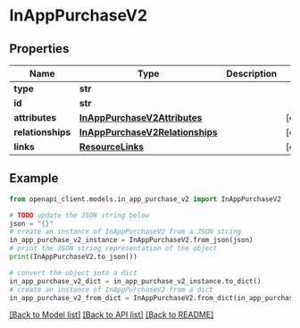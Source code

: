 # InAppPurchaseV2


## Properties

Name | Type | Description | Notes
------------ | ------------- | ------------- | -------------
**type** | **str** |  | 
**id** | **str** |  | 
**attributes** | [**InAppPurchaseV2Attributes**](InAppPurchaseV2Attributes.md) |  | [optional] 
**relationships** | [**InAppPurchaseV2Relationships**](InAppPurchaseV2Relationships.md) |  | [optional] 
**links** | [**ResourceLinks**](ResourceLinks.md) |  | [optional] 

## Example

```python
from openapi_client.models.in_app_purchase_v2 import InAppPurchaseV2

# TODO update the JSON string below
json = "{}"
# create an instance of InAppPurchaseV2 from a JSON string
in_app_purchase_v2_instance = InAppPurchaseV2.from_json(json)
# print the JSON string representation of the object
print(InAppPurchaseV2.to_json())

# convert the object into a dict
in_app_purchase_v2_dict = in_app_purchase_v2_instance.to_dict()
# create an instance of InAppPurchaseV2 from a dict
in_app_purchase_v2_from_dict = InAppPurchaseV2.from_dict(in_app_purchase_v2_dict)
```
[[Back to Model list]](../README.md#documentation-for-models) [[Back to API list]](../README.md#documentation-for-api-endpoints) [[Back to README]](../README.md)


